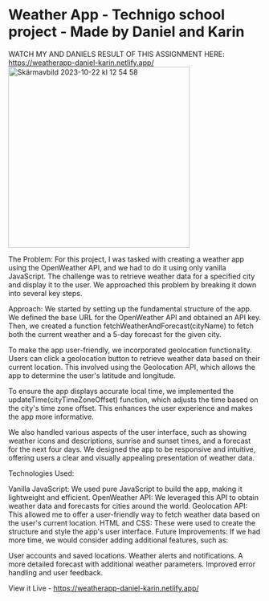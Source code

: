# Weather App - Technigo school project - Made by Daniel and Karin

WATCH MY AND DANIELS RESULT OF THIS ASSIGNMENT HERE: https://weatherapp-daniel-karin.netlify.app/
<img width="361" alt="Skärmavbild 2023-10-22 kl  12 54 58" src="https://github.com/DanielBladh/project-weather-app/assets/91525357/2edc2bc4-a979-48fd-80ee-6e6c6898c421">


The Problem:
For this project, I was tasked with creating a weather app using the OpenWeather API, and we had to do it using only vanilla JavaScript. The challenge was to retrieve weather data for a specified city and display it to the user. We approached this problem by breaking it down into several key steps.

Approach:
We started by setting up the fundamental structure of the app. We defined the base URL for the OpenWeather API and obtained an API key. Then, we created a function fetchWeatherAndForecast(cityName) to fetch both the current weather and a 5-day forecast for the given city.

To make the app user-friendly, we incorporated geolocation functionality. Users can click a geolocation button to retrieve weather data based on their current location. This involved using the Geolocation API, which allows the app to determine the user's latitude and longitude.

To ensure the app displays accurate local time, we implemented the updateTime(cityTimeZoneOffset) function, which adjusts the time based on the city's time zone offset. This enhances the user experience and makes the app more informative.

We also handled various aspects of the user interface, such as showing weather icons and descriptions, sunrise and sunset times, and a forecast for the next four days. We designed the app to be responsive and intuitive, offering users a clear and visually appealing presentation of weather data.

Technologies Used:

Vanilla JavaScript: We used pure JavaScript to build the app, making it lightweight and efficient.
OpenWeather API: We leveraged this API to obtain weather data and forecasts for cities around the world.
Geolocation API: This allowed me to offer a user-friendly way to fetch weather data based on the user's current location.
HTML and CSS: These were used to create the structure and style the app's user interface.
Future Improvements:
If we had more time, we would consider adding additional features, such as:

User accounts and saved locations.
Weather alerts and notifications.
A more detailed forecast with additional weather parameters.
Improved error handling and user feedback.


View it Live - https://weatherapp-daniel-karin.netlify.app/
